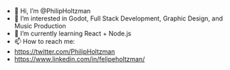 - 👋 Hi, I’m @PhilipHoltzman
- 👀 I’m interested in Godot, Full Stack Development, Graphic Design, and Music Production
- 🌱 I’m currently learning React + Node.js
- 📫 How to reach me:
- https://twitter.com/PhilipHoltzman
- https://www.linkedin.com/in/felipeholtzman/

<!---
PhilipHoltzman/PhilipHoltzman is a ✨ special ✨ repository because its `README.md` (this file) appears on your GitHub profile.
You can click the Preview link to take a look at your changes.
--->
